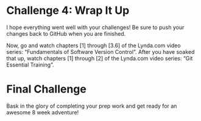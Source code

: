 Challenge 4: Wrap It Up
=======================
I hope everything went well with your challenges! Be sure to push your changes
back to GitHub when you are finished.

Now, go and watch chapters [1] through [3.6] of the Lynda.com video series:
“Fundamentals of Software Version Control”. After you have soaked that up,
watch chapters [1] through [2] of the Lynda.com video series:
“Git Essential Training”.

Final Challenge
===============
Bask in the glory of completing your prep work and get ready for an awesome 8
week adventure!
